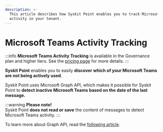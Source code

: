 ```yaml
---
description: >-
  This article describes how Syskit Point enables you to track Microsoft Teams
  activity in your tenant.
---
```


# Microsoft Teams Activity Tracking

:::info
**Microsoft Teams Activity Tracking** is available in the Governance plan and higher tiers. See the [pricing page](https://www.syskit.com/products/point/pricing/) for more details.
:::

**Syskit Point** enables you to easily **discover which of your Microsoft Teams are not being actively used**.

Syskit Point uses Microsoft Graph API, which makes it possible for Syskit Point to **detect inactive Microsoft Teams based on the date of the last message.**

:::warning
**Please note!**\
Syskit Point **does not read or save** the content of messages to detect Microsoft Teams activity. 
:::

To learn more about Graph API, read the [following article](https://learn.microsoft.com/en-us/graph/use-the-api).

